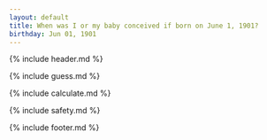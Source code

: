 ```yaml
---
layout: default
title: When was I or my baby conceived if born on June 1, 1901?
birthday: Jun 01, 1901
---
```


{% include header.md %}

{% include guess.md %}

{% include calculate.md %}

{% include safety.md %}

{% include footer.md %}



